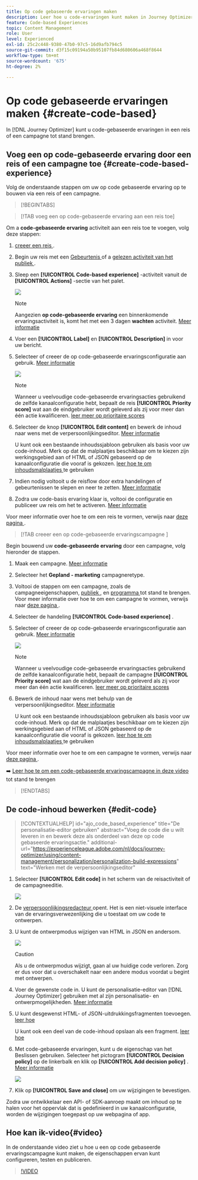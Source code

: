 ```yaml
---
title: Op code gebaseerde ervaringen maken
description: Leer hoe u code-ervaringen kunt maken in Journey Optimizer
feature: Code-based Experiences
topic: Content Management
role: User
level: Experienced
exl-id: 25c2c448-9380-47b0-97c5-16d9afb794c5
source-git-commit: d3f15c09194a50b95107fb84d680606a468f8644
workflow-type: tm+mt
source-wordcount: '675'
ht-degree: 2%

---
```


# Op code gebaseerde ervaringen maken {#create-code-based}

In [!DNL Journey Optimizer] kunt u code-gebaseerde ervaringen in een reis of een campagne tot stand brengen.

## Voeg een op code-gebaseerde ervaring door een reis of een campagne toe {#create-code-based-experience}

Volg de onderstaande stappen om uw op code gebaseerde ervaring op te bouwen via een reis of een campagne.

>[!BEGINTABS]

>[!TAB voeg een op code-gebaseerde ervaring aan een reis  toe]

Om a **code-gebaseerde ervaring** activiteit aan een reis toe te voegen, volg deze stappen:

1. [ creeer een reis ](../building-journeys/journey-gs.md).

1. Begin uw reis met een [ Gebeurtenis ](../building-journeys/general-events.md) of a [ gelezen activiteit van het publiek ](../building-journeys/read-audience.md).

1. Sleep een **[!UICONTROL Code-based experience]** -activiteit vanuit de **[!UICONTROL Actions]** -sectie van het palet.

   ![](assets/code-based-activity-journey.png)

   >[!NOTE]
   >
   >Aangezien **op code-gebaseerde ervaring** een binnenkomende ervaringsactiviteit is, komt het met een 3 dagen **wachten** activiteit. [Meer informatie](../building-journeys/wait-activity.md#auto-wait-node)

1. Voer een **[!UICONTROL Label]** en **[!UICONTROL Description]** in voor uw bericht.

1. Selecteer of creeer de op code-gebaseerde ervaringsconfiguratie aan gebruik. [Meer informatie](code-based-configuration.md)

   ![](assets/code-based-activity-config.png)

   >[!NOTE]
   >
   >Wanneer u veelvoudige code-gebaseerde ervaringsacties gebruikend de zelfde kanaalconfiguratie hebt, bepaalt de reis **[!UICONTROL Priority score]** wat aan de eindgebruiker wordt geleverd als zij voor meer dan één actie kwalificeren. [ leer meer op prioritaire scores ](../conflict-prioritization/priority-scores.md)

1. Selecteer de knop **[!UICONTROL Edit content]** en bewerk de inhoud naar wens met de verpersoonlijkingseditor. [Meer informatie](#edit-code)

   U kunt ook een bestaande inhoudssjabloon gebruiken als basis voor uw code-inhoud. Merk op dat de malplaatjes beschikbaar om te kiezen zijn werkingsgebied aan of HTML of JSON gebaseerd op de kanaalconfiguratie die vooraf is gekozen. [ leer hoe te om inhoudsmalplaatjes ](../content-management/use-content-templates.md) te gebruiken

1. Indien nodig voltooit u de reisflow door extra handelingen of gebeurtenissen te slepen en neer te zetten. [Meer informatie](../building-journeys/about-journey-activities.md)

1. Zodra uw code-basis ervaring klaar is, voltooi de configuratie en publiceer uw reis om het te activeren. [Meer informatie](../building-journeys/publishing-the-journey.md)

Voor meer informatie over hoe te om een reis te vormen, verwijs naar [ deze pagina ](../building-journeys/journey-gs.md).

>[!TAB  creeer een op code-gebaseerde ervaringscampagne ]

Begin bouwend uw **code-gebaseerde ervaring** door een campagne, volg hieronder de stappen.

1. Maak een campagne. [Meer informatie](../campaigns/create-campaign.md)

1. Selecteer het **Gepland - marketing** campagneretype.

1. Voltooi de stappen om een campagne, zoals de campagneeigenschappen, [ publiek ](../audience/about-audiences.md), en [ programma ](../campaigns/create-campaign.md#schedule) tot stand te brengen. Voor meer informatie over hoe te om een campagne te vormen, verwijs naar [ deze pagina ](../campaigns/get-started-with-campaigns.md).

1. Selecteer de handeling **[!UICONTROL Code-based experience]** .

1. Selecteer of creeer de op code-gebaseerde ervaringsconfiguratie aan gebruik. [Meer informatie](code-based-configuration.md)

   ![](assets/code-based-campaign-surface.png)

   >[!NOTE]
   >
   >Wanneer u veelvoudige code-gebaseerde ervaringsacties gebruikend de zelfde kanaalconfiguratie hebt, bepaalt de campagne **[!UICONTROL Priority score]** wat aan de eindgebruiker wordt geleverd als zij voor meer dan één actie kwalificeren. [ leer meer op prioritaire scores ](../conflict-prioritization/priority-scores.md)

1. Bewerk de inhoud naar wens met behulp van de verpersoonlijkingseditor. [Meer informatie](#edit-code)

   U kunt ook een bestaande inhoudssjabloon gebruiken als basis voor uw code-inhoud. Merk op dat de malplaatjes beschikbaar om te kiezen zijn werkingsgebied aan of HTML of JSON gebaseerd op de kanaalconfiguratie die vooraf is gekozen. [ leer hoe te om inhoudsmalplaatjes ](../content-management/use-content-templates.md) te gebruiken

   <!--![](assets/code-based-campaign-edit-content.png)-->

Voor meer informatie over hoe te om een campagne te vormen, verwijs naar [ deze pagina ](../campaigns/get-started-with-campaigns.md).

➡️ [ Leer hoe te om een code-gebaseerde ervaringscampagne in deze video ](#video) tot stand te brengen

>[!ENDTABS]

## De code-inhoud bewerken {#edit-code}

>[!CONTEXTUALHELP]
>id="ajo_code_based_experience"
>title="De personalisatie-editor gebruiken"
>abstract="Voeg de code die u wilt leveren in en bewerk deze als onderdeel van deze op code gebaseerde ervaringsactie."
>additional-url="https://experienceleague.adobe.com/nl/docs/journey-optimizer/using/content-management/personalization/personalization-build-expressions" text="Werken met de verpersoonlijkingseditor"

1. Selecteer **[!UICONTROL Edit code]** in het scherm van de reisactiviteit of de campagneeditie.

   ![](assets/code-based-campaign-edit-code.png)

1. De [ verpersoonlijkingsredacteur ](../personalization/personalization-build-expressions.md) opent. Het is een niet-visuele interface van de ervaringsverwezenlijking die u toestaat om uw code te ontwerpen.

1. U kunt de ontwerpmodus wijzigen van HTML in JSON en andersom.

   ![](assets/code-based-campaign-code-editor.png)

   >[!CAUTION]
   >
   >Als u de ontwerpmodus wijzigt, gaan al uw huidige code verloren. Zorg er dus voor dat u overschakelt naar een andere modus voordat u begint met ontwerpen.

1. Voer de gewenste code in. U kunt de personalisatie-editor van [!DNL Journey Optimizer] gebruiken met al zijn personalisatie- en ontwerpmogelijkheden. [Meer informatie](../personalization/personalization-build-expressions.md)

1. U kunt desgewenst HTML- of JSON-uitdrukkingsfragmenten toevoegen. [ leer hoe ](../personalization/use-expression-fragments.md)

   U kunt ook een deel van de code-inhoud opslaan als een fragment. [ leer hoe ](../content-management/fragments.md#save-as-expression-fragment)

1. Met code-gebaseerde ervaringen, kunt u de eigenschap van het Beslissen gebruiken. Selecteer het pictogram **[!UICONTROL Decision policy]** op de linkerbalk en klik op **[!UICONTROL Add decision policy]** . [Meer informatie](../experience-decisioning/create-decision.md)

   ![](assets/code-based-campaign-create-decision.png)

1. Klik op **[!UICONTROL Save and close]** om uw wijzigingen te bevestigen.

Zodra uw ontwikkelaar een API- of SDK-aanroep maakt om inhoud op te halen voor het oppervlak dat is gedefinieerd in uw kanaalconfiguratie, worden de wijzigingen toegepast op uw webpagina of app.

## Hoe kan ik-video{#video}

In de onderstaande video ziet u hoe u een op code gebaseerde ervaringscampagne kunt maken, de eigenschappen ervan kunt configureren, testen en publiceren.

>[!VIDEO](https://video.tv.adobe.com/v/3449459/?quality=12&learn=on&captions=dut)
